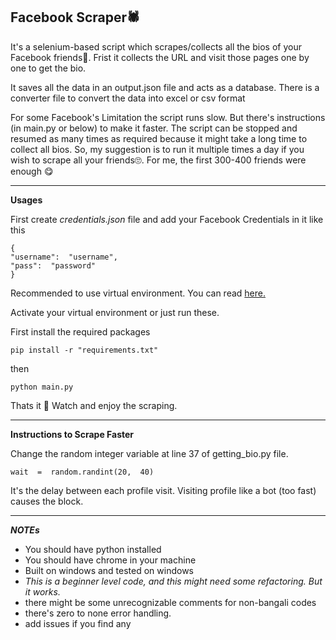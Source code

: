 ## **Facebook Scraper🕷**

It's a selenium-based script which scrapes/collects all the bios of your Facebook friends👼.
Frist it collects the URL and visit those pages one by one to get the bio.

It saves all the data in an output.json file and acts as a database. There is a converter file to convert the data into excel or csv format

For some Facebook's Limitation the script runs slow. But there's instructions (in main.py or below) to make it faster.
The script can be stopped and resumed as many times as required because it might take a long time to collect all bios.
So, my suggestion is to run it multiple times a day if you wish to scrape all your friends🙄.
For me, the first 300-400 friends were enough 😋

---

**Usages**

First create _credentials.json_ file and add your Facebook Credentials in it like this

```
{
"username":  "username",
"pass":  "password"
}
```

Recommended to use virtual environment. You can read [here.](https://dev.to/ngazetungue/python-script-in-virtual-environment-beginners-guide-h6d)

Activate your virtual environment or just run these.

First install the required packages

    pip install -r "requirements.txt"

then

    python main.py

Thats it 🥰 Watch and enjoy the scraping.

---

**Instructions to Scrape Faster**

Change the random integer variable at line 37 of getting_bio.py file.

    wait  =  random.randint(20,  40)

It's the delay between each profile visit. Visiting profile like a bot (too fast) causes the block.

---

**_NOTEs_**

- You should have python installed
- You should have chrome in your machine
- Built on windows and tested on windows
- _This is a beginner level code, and this might need some refactoring. But it works._
- there might be some unrecognizable comments for non-bangali codes
- there's zero to none error handling.
- add issues if you find any
